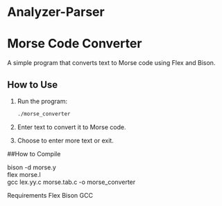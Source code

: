# Analyzer-Parser

# Morse Code Converter  

A simple program that converts text to Morse code using Flex and Bison.  

## How to Use  
1. Run the program:  
   ```bash
   ./morse_converter
2. Enter text to convert it to Morse code.

3. Choose to enter more text or exit.

##How to Compile

bison -d morse.y  
flex morse.l  
gcc lex.yy.c morse.tab.c -o morse_converter  


Requirements
Flex
Bison
GCC
